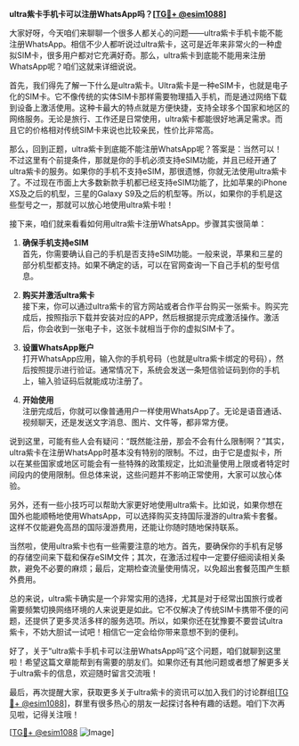 **ultra紫卡手机卡可以注册WhatsApp吗？[[TG💪+ @esim1088](https://t.me/s/esim1088)]**

大家好呀，今天咱们来聊聊一个很多人都关心的问题——ultra紫卡手机卡能不能注册WhatsApp。相信不少人都听说过ultra紫卡，这可是近年来非常火的一种虚拟SIM卡，很多用户都对它充满好奇。那么，ultra紫卡到底能不能用来注册WhatsApp呢？咱们这就来详细说说。

首先，我们得先了解一下什么是ultra紫卡。Ultra紫卡是一种eSIM卡，也就是电子化的SIM卡。它不像传统的实体SIM卡那样需要物理插入手机，而是通过网络下载到设备上激活使用。这种卡最大的特点就是方便快捷，支持全球多个国家和地区的网络服务。无论是旅行、工作还是日常使用，ultra紫卡都能很好地满足需求。而且它的价格相对传统SIM卡来说也比较亲民，性价比非常高。

那么，回到正题，ultra紫卡到底能不能注册WhatsApp呢？答案是：当然可以！不过这里有个前提条件，那就是你的手机必须支持eSIM功能，并且已经开通了ultra紫卡的服务。如果你的手机不支持eSIM，那很遗憾，你就无法使用ultra紫卡了。不过现在市面上大多数新款手机都已经支持eSIM功能了，比如苹果的iPhone XS及之后的机型，三星的Galaxy S9及之后的机型等。所以，如果你的手机是这些型号之一，那就可以放心地使用ultra紫卡啦！

接下来，咱们就来看看如何用ultra紫卡注册WhatsApp。步骤其实很简单：

1. **确保手机支持eSIM**  
   首先，你需要确认自己的手机是否支持eSIM功能。一般来说，苹果和三星的部分机型都支持。如果不确定的话，可以在官网查询一下自己手机的型号信息。

2. **购买并激活ultra紫卡**  
   接下来，你可以通过ultra紫卡的官方网站或者合作平台购买一张紫卡。购买完成后，按照指示下载并安装对应的APP，然后根据提示完成激活操作。激活后，你会收到一张电子卡，这张卡就相当于你的虚拟SIM卡了。

3. **设置WhatsApp账户**  
   打开WhatsApp应用，输入你的手机号码（也就是ultra紫卡绑定的号码），然后按照提示进行验证。通常情况下，系统会发送一条短信验证码到你的手机上，输入验证码后就能成功注册了。

4. **开始使用**  
   注册完成后，你就可以像普通用户一样使用WhatsApp了。无论是语音通话、视频聊天，还是发送文字消息、图片、文件等，都非常方便。

说到这里，可能有些人会有疑问：“既然能注册，那会不会有什么限制啊？”其实，ultra紫卡在注册WhatsApp时基本没有特别的限制。不过，由于它是虚拟卡，所以在某些国家或地区可能会有一些特殊的政策规定，比如流量使用上限或者特定时间段内的使用限制。但总体来说，这些问题并不影响正常使用，大家可以放心体验。

另外，还有一些小技巧可以帮助大家更好地使用ultra紫卡。比如说，如果你想在国外也能顺畅地使用WhatsApp，可以选择购买支持国际漫游的ultra紫卡套餐。这样不仅能避免高昂的国际漫游费用，还能让你随时随地保持联系。

当然啦，使用ultra紫卡也有一些需要注意的地方。首先，要确保你的手机有足够的存储空间来下载和保存eSIM文件；其次，在激活过程中一定要仔细阅读相关条款，避免不必要的麻烦；最后，定期检查流量使用情况，以免超出套餐范围产生额外费用。

总的来说，ultra紫卡确实是一个非常实用的选择，尤其是对于经常出国旅行或者需要频繁切换网络环境的人来说更是如此。它不仅解决了传统SIM卡携带不便的问题，还提供了更多灵活多样的服务选项。所以，如果你还在犹豫要不要尝试ultra紫卡，不妨大胆试一试吧！相信它一定会给你带来意想不到的便利。

好了，关于“ultra紫卡手机卡可以注册WhatsApp吗”这个问题，咱们就聊到这里啦！希望这篇文章能帮到有需要的朋友们。如果你还有其他问题或者想了解更多关于ultra紫卡的信息，欢迎随时留言交流哦！

最后，再次提醒大家，获取更多关于ultra紫卡的资讯可以加入我们的讨论群组[[TG💪+ @esim1088](https://t.me/s/esim1088)]，群里有很多热心的朋友一起探讨各种有趣的话题。咱们下次再见啦，记得关注哦！

[[TG💪+ @esim1088](https://t.me/s/esim1088) ![Image](https://i.postimg.cc/4NQfJmqS/Snipaste-2025-05-13-00-14-12.png)]
